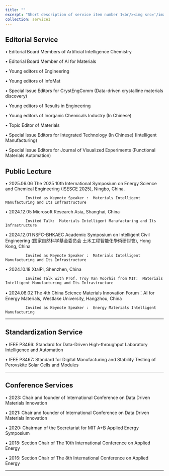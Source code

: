 ```yaml
---
title: ""
excerpt: "Short description of service item number 1<br/><img src='/images/500x300.png'>"
collection: service1
---
```

## Editorial Service

•	Editorial Board Members of Artificial Intelligence Chemistry

•	Editorial Board Member of AI for Materials

•	Young editors of Engineering

•	Young editors of InfoMat

•	Special Issue Editors for CrystEngComm (Data-driven crystalline materials discovery)

•	Young editors of Results in Engineering

•	Young editors of Inorganic Chemicals Industry (In Chinese)

•	Topic Editor of Materials

•	Special Issue Editors for Integrated Technology (In Chinese) (Intelligent Manufacturing)

•	Special Issue Editors for Journal of Visualized Experiments (Functional Materials Automation)


## Public Lecture

•	2025.06.06 The 2025 10th International Symposium on Energy Science and Chemical Engineering (ISESCE 2025), Ningbo, China.

             Invited as Keynote Speaker :  Materials Intelligent Manufacturing and Its Infrastructure

•	2024.12.05 Microsoft Research Asia, Shanghai, China

             Invited Talk:  Materials Intelligent Manufacturing and Its Infrastructure

•	2024.12.01 NSFC-BHKAEC Academic Symposium on Intelligent Civil Engineering (国家自然科学基金委员会 土木工程智能化學術研討會), Hong Kong, China

             Invited as Keynote Speaker :  Materials Intelligent Manufacturing and Its Infrastructure

•	2024.10.18 XtalPi, Shenzhen, China

             Invited Talk with Prof. Troy Van Voorhis from MIT:  Materials Intelligent Manufacturing and Its Infrastructure

•	2024.08.02 The 4th China Science Materials Innovation Forum：AI for Energy Materials, Westlake University, Hangzhou, China

             Invited as Keynote Speaker :  Energy Materials Intelligent Manufacturing 
  
---

## Standardization Service

•	IEEE P3466: Standard for Data-Driven High-throughput Laboratory Intelligence and Automation

•	IEEE P3467: Standard for Digital Manufacturing and Stability Testing of Perovskite Solar Cells and Modules

---

## Conference Services

•	2023: Chair and founder of International Conference on Data Driven Materials Innovation

•	2021: Chair and founder of International Conference on Data Driven Materials Innovation

•	2020: Chairman of the Secretariat for MIT A+B Applied Energy Symposium

•	2018: Section Chair of The 10th International Conference on Applied Energy

•	2016: Section Chair of The 8th International Conference on Applied Energy

---

